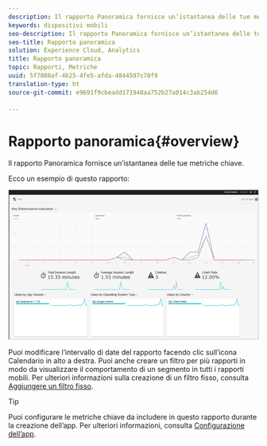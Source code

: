 ```yaml
---
description: Il rapporto Panoramica fornisce un’istantanea delle tue metriche chiave.
keywords: dispositivi mobili
seo-description: Il rapporto Panoramica fornisce un’istantanea delle tue metriche chiave.
seo-title: Rapporto panoramica
solution: Experience Cloud, Analytics
title: Rapporto panoramica
topic: Rapporti, Metriche
uuid: 5f7088af-4b25-4fe5-afda-4844597c78f9
translation-type: ht
source-git-commit: e9691f9cbeadd171948aa752b27a014c3ab254d6

---
```



# Rapporto panoramica{#overview}

Il rapporto Panoramica fornisce un’istantanea delle tue metriche chiave.

Ecco un esempio di questo rapporto:

![](assets/report_usage_overview.png)

Puoi modificare l’intervallo di date del rapporto facendo clic sull’icona Calendario in alto a destra. Puoi anche creare un filtro per più rapporti in modo da visualizzare il comportamento di un segmento in tutti i rapporti mobili. Per ulteriori informazioni sulla creazione di un filtro fisso, consulta [Aggiungere un filtro fisso](/help/using/usage/reports-customize/t-sticky-filter.md).

>[!TIP]
>
>Puoi configurare le metriche chiave da includere in questo rapporto durante la creazione dell’app. Per ulteriori informazioni, consulta [Configurazione dell’app](/help/using/c-manage-app-settings/c-mob-confg-app/c-mob-confg-app.md).

